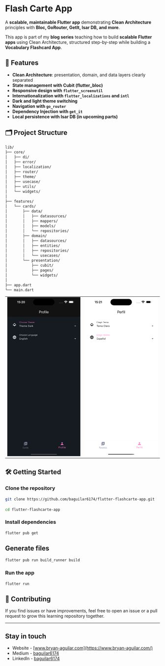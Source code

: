 # Flash Carte App

A **scalable, maintainable Flutter app** demonstrating **Clean Architecture** principles with **Bloc, GoRouter, GetIt, Isar DB, and more**.

This app is part of my **blog series** teaching how to build **scalable Flutter apps** using Clean Architecture, structured step-by-step while building a **Vocabulary Flashcard App**.


## 🚀 Features

- **Clean Architecture**: presentation, domain, and data layers clearly separated
- **State management with Cubit (flutter\_bloc)**
- **Responsive design with `flutter_screenutil`**
- **Internationalization with `flutter_localizations` and `intl`**
- **Dark and light theme switching**
- **Navigation with `go_router`**
- **Dependency Injection with `get_it`**
- **Local persistence with Isar DB (in upcoming parts)**

## 🗂️ Project Structure

```
lib/
├── core/
│   ├── di/
│   ├── error/
│   ├── localization/
│   ├── router/
│   ├── theme/
│   ├── usecase/
│   ├── utils/
│   └── widgets/
│
├── features/
│   └── cards/
│       ├── data/
│       │   ├── datasources/
│       │   ├── mappers/
│       │   ├── models/
│       │   └── repositories/
│       ├── domain/
│       │   ├── datasources/
│       │   ├── entities/
│       │   ├── repositories/
│       │   └── usecases/
│       └── presentation/
│           ├── cubit/
│           ├── pages/
│           └── widgets/
│
├── app.dart
└── main.dart
```

<table>
  <tr>
    <td align="center" valign="center"><img src="./media/2.png?raw=true" width="100%"></td>
    <td align="center" valign="center"><img src="./media/3.png?raw=true" width="100%"></td>
  </tr>
</table>

## 🛠️ Getting Started

### Clone the repository

```bash
git clone https://github.com/baguilar6174/flutter-flashcarte-app.git

cd flutter-flashcarte-app
```

### Install dependencies

```bash
flutter pub get
```

## Generate files

```bash
flutter pub run build_runner build
```

### Run the app

```bash
flutter run
```

## 🤝 Contributing

If you find issues or have improvements, feel free to open an issue or a pull request to grow this learning repository together.

---

## Stay in touch

- Website - [www.bryan-aguilar.com](https://www.bryan-aguilar.com/)
- Medium - [baguilar6174](https://baguilar6174.medium.com/)
- LinkedIn - [baguilar6174](https://www.linkedin.com/in/baguilar6174)